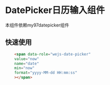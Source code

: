 DatePicker日历输入组件
==============================
本组件依赖my97datepicker组件


快速使用
------------------------------

```````````````html
    <span data-role="wejs-date-picker"
    value="now"
    name="date"
    min="now"
    format="yyyy-MM-dd HH:mm:ss"
    ></span>
```````````````